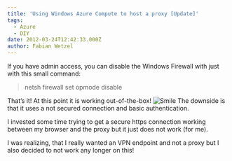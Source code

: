 ```yaml
---
title: 'Using Windows Azure Compute to host a proxy [Update]'
tags:
  - Azure
  - DIY
date: 2012-03-24T12:42:33.000Z
author: Fabian Wetzel
---
```


If you have admin access, you can disable the Windows Firewall with just with this small command:
  > netsh firewall set opmode disable  

That’s it! At this point it is working out-of-the-box! ![Smile](wlEmoticon-smile3.png) The downside is that it uses a not secured connection and basic authentication.

I invested some time trying to get a secure https connection working between my browser and the proxy but it just does not work (for me).

I was realizing, that I really wanted an VPN endpoint and not a proxy but I also decided to not work any longer on this!


